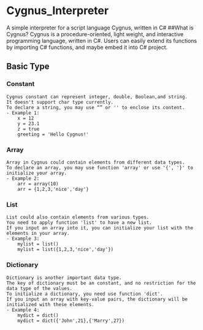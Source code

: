 # Cygnus_Interpreter
A simple interpreter for a script language Cygnus, written in C#
##What is Cygnus?
Cygnus is a procedure-oriented, light weight, and interactive programming language, written in C#.
Users can easily extend its functions by importing C# functions, and maybe embed it into C# project.
## Basic Type
### Constant
	Cygnus constant can represent integer, double, Boolean,and string. 
	It doesn't support char type currently. 
	To declare a string, you may use “” or '' to enclose its content.
	- Example 1:
		x = 12
		y = 23.1
		z = true
		greeting = 'Hello Cygnus!'
### Array
	Array in Cygnus could contain elements from different data types. 
	To declare an array, you may use function 'array' or use '{', '}' to initialize your array.
	- Example 2:
		arr = array(10)
		arr = {1,2,3,'nice','day'}
### List
	List could also contain elements from various types. 
	You need to apply function 'list' to have a new list. 
	If you input an array into it, you can initialize your list with the elements in your array.
	- Example 3:
		mylist = list()
		mylist = list({1,2,3,'nice','day'})
### Dictionary
	Dictionary is another important data type. 
	The key of dictionary must be an constant, and no restriction for the data type of the values. 
	To initialize a dictionary, you need use function 'dict'. 
	If you input an array with key-value pairs, the dictionary will be initialized with these elements.
	- Example 4:
		mydict = dict()
		mydict = dict({'John',21},{'Marry',27})

	
